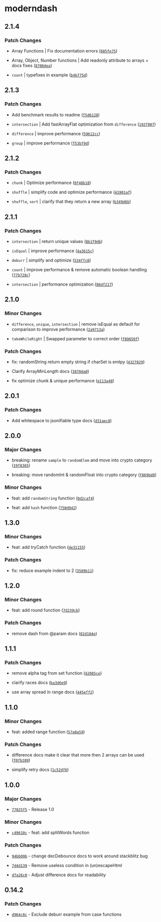 # moderndash

## 2.1.4

### Patch Changes

- Array Functions | Fix documentation errors ([`605fe75`](https://github.com/Maggi64/moderndash/commit/605fe75dc3d9c3ed10845aa4e3ff425bb4ef0e25))

- Array, Object, Number functions | Add readonly attribute to arrays + docs fixes ([`8708dea`](https://github.com/Maggi64/moderndash/commit/8708dea40338d729a3518337e38e7492f88761ad))

- `count` | typefixes in example ([`b4b775d`](https://github.com/Maggi64/moderndash/commit/b4b775d972e86dd55bf78626e09f55799de72b63))

## 2.1.3

### Patch Changes

- Add benchmark results to readme ([`f5d6128`](https://github.com/Maggi64/moderndash/commit/f5d612813f70e217c6a892d3ff28518812abae80))

- `intersection` | Add fastArrayFlat optimization from `difference` ([`192f807`](https://github.com/Maggi64/moderndash/commit/192f8079574d886cc49645408af607a1cbf82bc2))

- `difference` | improve performance ([`59612cc`](https://github.com/Maggi64/moderndash/commit/59612ccc4cd41e7801cbe2239d208aa24f1054e6))

- `group` | improve performance ([`f53bf9d`](https://github.com/Maggi64/moderndash/commit/f53bf9de857e2abbf8eaef0f48b422419765a632))

## 2.1.2

### Patch Changes

- `chunk` | Optimize performance ([`0f48b18`](https://github.com/Maggi64/moderndash/commit/0f48b18e6d09b177147e27244d3f2a798b7761a8))

- `shuffle` | simplify code and optimize performance ([`41901af`](https://github.com/Maggi64/moderndash/commit/41901af53ea6f6a56a867637dfb49603e04e28b1))

- `shuffle`, `sort` | clarify that they return a new array ([`b349d6b`](https://github.com/Maggi64/moderndash/commit/b349d6be95e45905d28e26f7fe24b6d9264dccc4))

## 2.1.1

### Patch Changes

- `intersection` | return unique values ([`8b1f9db`](https://github.com/Maggi64/moderndash/commit/8b1f9db719227353c5e323e1ff11fc13cb706198))

- `isEqual` | improve performance ([`4a3615c`](https://github.com/Maggi64/moderndash/commit/4a3615c96cb75b60c265be15c1c08bdd792f3e37))

- `deburr` | simplify and optimize ([`534ffc0`](https://github.com/Maggi64/moderndash/commit/534ffc0cc8d4a6b16e6be89d082a79688f2ba5ee))

- `count` | improve performance & remove automatic boolean handling ([`77b728c`](https://github.com/Maggi64/moderndash/commit/77b728c73d1160ac808dfb4adedeba662727de7a))

- `intersection` | performance optimization ([`86df217`](https://github.com/Maggi64/moderndash/commit/86df2171430836f88ee5137fb3d8bcd0a1b7d29e))

## 2.1.0

### Minor Changes

- `difference`, `unique`, `intersection` | remove isEqual as default for comparison to improve performance ([`2a9713a`](https://github.com/Maggi64/moderndash/commit/2a9713af3985eb171cf5724f62185afa69c36c53))

- `takeWhileRight` | Swapped parameter to correct order ([`f89650f`](https://github.com/Maggi64/moderndash/commit/f89650f251863ec4260d483168fac8d36dab569c))

### Patch Changes

- fix: randomString return empty string if charSet is emtpy ([`4327829`](https://github.com/Maggi64/moderndash/commit/43278294a8786a9b7f88fb6c68931c82952b2c29))

- Clarify ArrayMinLength docs ([`3870da0`](https://github.com/Maggi64/moderndash/commit/3870da0b01a078036896306a7cc280b4b1416571))

- fix optimize chunk & unique performance ([`e113a48`](https://github.com/Maggi64/moderndash/commit/e113a4826f2dc40e0686102bffc26b3a1be67721))

## 2.0.1

### Patch Changes

- Add whitespace to jsonifiable type docs ([`d31aec8`](https://github.com/Maggi64/moderndash/commit/d31aec8c4e8e2fcbf4b612e218ceb792a3885e0f))

## 2.0.0

### Major Changes

- breaking: rename `sample` to `randomElem` and move into crypto category ([`19f8365`](https://github.com/Maggi64/moderndash/commit/19f83651bbb96b2d2154042887f1e46b1e79c092))

- breaking: move randomInt & randomFloat into crypto category ([`f869bd8`](https://github.com/Maggi64/moderndash/commit/f869bd8273c498787f2ee1ec0cc7e4e1ea6d845f))

### Minor Changes

- feat: add `randomString` function ([`0d2caf4`](https://github.com/Maggi64/moderndash/commit/0d2caf4f3d4a6b07000a5e114d6ce720262b3a5a))

- feat: add `hash` function ([`750d942`](https://github.com/Maggi64/moderndash/commit/750d94245db4905bd0c30754ac70b7bedf197d26))

## 1.3.0

### Minor Changes

- feat: add tryCatch function ([`de31155`](https://github.com/Maggi64/moderndash/commit/de31155457c9799a059dae7a21391da2acfc4c75))

### Patch Changes

- fix: reduce example indent to 2 ([`3589b11`](https://github.com/Maggi64/moderndash/commit/3589b11c5e90c0ade4c764da616de04cfc8e285b))

## 1.2.0

### Minor Changes

- feat: add round function ([`7d239cb`](https://github.com/Maggi64/moderndash/commit/7d239cb32ea37290ad4a4e18c39b03631d654b2c))

### Patch Changes

- remove dash from @param docs ([`82d184e`](https://github.com/Maggi64/moderndash/commit/82d184e7643010d4efa38ac189e4da8478fac6b0))

## 1.1.1

### Patch Changes

- remove alpha tag from set function ([`42085ce`](https://github.com/Maggi64/moderndash/commit/42085ce524fd2732a5b00ec4f671736bebe8a288))

- clarify races docs ([`ba3d6e9`](https://github.com/Maggi64/moderndash/commit/ba3d6e9107eb5ad09d4e0341c415a6c76e2640ce))

- use array spread in range docs ([`445eff2`](https://github.com/Maggi64/moderndash/commit/445eff2773e8d9379407362cb8758c0fed1e7a1e))

## 1.1.0

### Minor Changes

- feat: added range function ([`57a0a59`](https://github.com/Maggi64/moderndash/commit/57a0a59fd39f6a19f68f39fc3d56f93f3e60f1de))

### Patch Changes

- difference docs make it clear that more then 2 arrays can be used ([`f0fb289`](https://github.com/Maggi64/moderndash/commit/f0fb289f431062bf49762c9e10e3bc5e4bc90546))

- simplify retry docs ([`1c52df6`](https://github.com/Maggi64/moderndash/commit/1c52df6c1155d88b70fae3160338f1fc51a1420f))

## 1.0.0

### Major Changes

- [`77825f5`](https://github.com/Maggi64/moderndash/commit/77825f55edd6ce51298e187b38eeee22b9be7668) - Release 1.0

### Minor Changes

- [`c49610c`](https://github.com/Maggi64/moderndash/commit/c49610c94de01d98c3d1ba2fd759c27b6406f6f3) - feat: add splitWords function

### Patch Changes

- [`94bb09b`](https://github.com/Maggi64/moderndash/commit/94bb09b1e7eb5417e5ba83833246c21070700e83) - change decDebounce docs to work around stackblitz bug

- [`7d4d139`](https://github.com/Maggi64/moderndash/commit/7d4d139ec3a7d2d79efe61665d26aeb9ec0409db) - Remove useless condition in (un)escapeHtml

- [`d7a26c0`](https://github.com/Maggi64/moderndash/commit/d7a26c0b2428ff7d692f40fa0a297efc52ee0abb) - Adjust difference docs for readability

## 0.14.2

### Patch Changes

- [`d964c8c`](https://github.com/Maggi64/moderndash/commit/d964c8cf9cb2d9c327a7c36105a6015ae8b642bc) - Exclude deburr example from case functions
